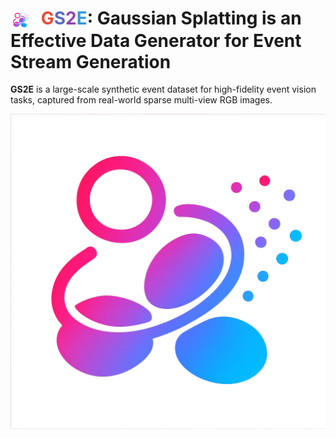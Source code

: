 <h1>
  <img src="assets/gs2e_logo.png" width="32" style="vertical-align:middle; margin-right: 10px;">
  <span style="color:#e74c3c">G</span><span style="color:#5b6bc0">S</span><span style="color:#8e44ad">2</span><span style="color:#3498db">E</span>:
  Gaussian Splatting is an Effective Data Generator for Event Stream Generation
</h1>

**GS2E** is a large-scale synthetic event dataset for high-fidelity event vision tasks, captured from real-world sparse multi-view RGB images.

<p align="center">
  <img src="assets/gs2e_logo.png" width="600">
</p>